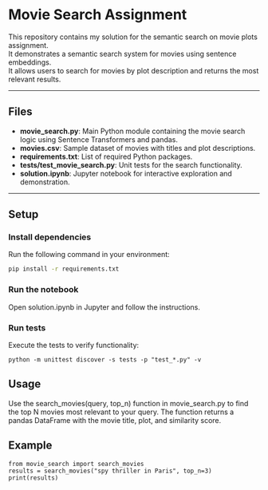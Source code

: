 # Movie Search Assignment

This repository contains my solution for the semantic search on movie plots assignment.  
It demonstrates a semantic search system for movies using sentence embeddings.  
It allows users to search for movies by plot description and returns the most relevant results.

---

## Files
- **movie_search.py**: Main Python module containing the movie search logic using Sentence Transformers and pandas.  
- **movies.csv**: Sample dataset of movies with titles and plot descriptions.  
- **requirements.txt**: List of required Python packages.  
- **tests/test_movie_search.py**: Unit tests for the search functionality.  
- **solution.ipynb**: Jupyter notebook for interactive exploration and demonstration.  

---

## Setup

### Install dependencies
Run the following command in your environment:
```bash
pip install -r requirements.txt
```
### Run the notebook
Open solution.ipynb in Jupyter and follow the instructions.

### Run tests
Execute the tests to verify functionality:
```
python -m unittest discover -s tests -p "test_*.py" -v
```
## Usage
Use the search_movies(query, top_n) function in movie_search.py to find the top N movies most relevant to your query.
The function returns a pandas DataFrame with the movie title, plot, and similarity score.

## Example
```
from movie_search import search_movies
results = search_movies("spy thriller in Paris", top_n=3)
print(results)
